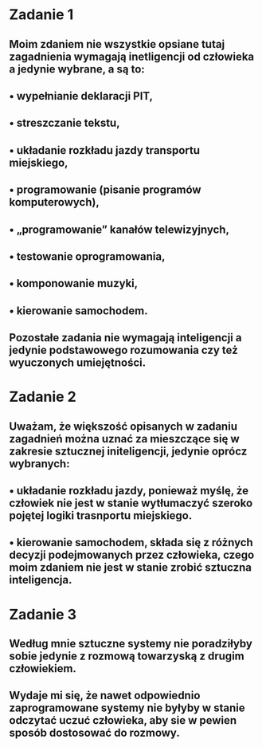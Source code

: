 # Zadanie 1
## Moim zdaniem nie wszystkie opsiane tutaj zagadnienia wymagają inetligencji od człowieka a jedynie wybrane, a są to:
## • wypełnianie deklaracji PIT,
## • streszczanie tekstu,
## • układanie rozkładu jazdy transportu miejskiego,
## • programowanie (pisanie programów komputerowych),
## • „programowanie” kanałów telewizyjnych,
## • testowanie oprogramowania,
## • komponowanie muzyki,
## • kierowanie samochodem.
## Pozostałe zadania nie wymagają inteligencji a jedynie podstawowego rozumowania czy też wyuczonych umiejętności.
# Zadanie 2
## Uważam, że większość opisanych w zadaniu zagadnień można uznać za mieszczące się w zakresie sztucznej initeligencji, jedynie oprócz wybranych:
## • układanie rozkładu jazdy, ponieważ myślę, że człowiek nie jest w stanie wytłumaczyć szeroko pojętej logiki trasnportu miejskiego.
## • kierowanie samochodem, składa się z różnych decyzji podejmowanych przez człowieka, czego moim zdaniem nie jest w stanie zrobić sztuczna inteligencja.
# Zadanie 3
## Według mnie sztuczne systemy nie poradziłyby sobie jedynie z rozmową towarzyską z drugim człowiekiem.
## Wydaje mi się, że nawet odpowiednio zaprogramowane systemy nie byłyby w stanie odczytać uczuć człowieka, aby sie w pewien sposób dostosować do rozmowy.
